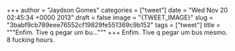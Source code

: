 
+++
author = "Jaydson Gomes"
categories = ["tweet"]
date = "Wed Nov 20 02:45:34 +0000 2013"
draft = false
image = "{TWEET_IMAGE}"
slug = "3babf9cb789eee76552cf19829fe551369c9b152"
tags = ["tweet"]
title = """Enfim. Tive q pegar um bu..."""
+++
Enfim. Tive q pegar um bus mesmo. 8 fucking hours.
